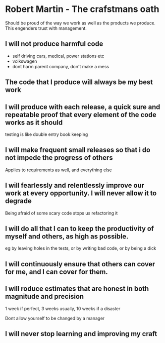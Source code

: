 # Robert Martin - The crafstmans oath

Should be proud of the way we work as well as the products we produce. This engenders trust with management.

## I will not produce harmful code

- self driving cars, medical, power stations etc
- volkswagen
- dont harm parent company, don't make a mess

## The code that I produce will always be my best work

## I will produce with each release, a quick sure and repeatable proof that every element of the code works as it should

testing is like double entry book keeping

## I will make frequent small releases so that i do not impede the progress of others

Applies to requirements as well, and everything else

## I will fearlessly and relentlessly improve our work at every opportunity. I will never allow it to degrade

Being afraid of some scary code stops us refactoring it

## I will do all that I can to keep the productivity of myself and others, as high as possible.

eg by leaving holes in the tests, or by writing bad code, or by being a dick

## I will continuously ensure that others can cover for me, and I can cover for them.

## I will roduce estimates that are honest in both magnitude and precision

1 week if perfect, 3 weeks usually, 10 weeks if a disaster

Dont allow yourself to be changed by a manager

## I will never stop learning and improving my craft